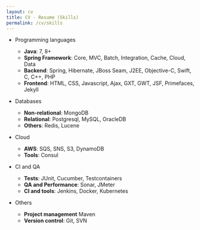 ```yaml
---
layout: cv
title: CV - Resume (Skills)
permalink: /cv/skills
---
```


* Programming languages
	* **Java**: 7, 8+
	* **Spring Framework**: Core, MVC, Batch, Integration, Cache, Cloud, Data
	* **Backend**: Spring, Hibernate, JBoss Seam, J2EE, Objective-C, Swift, C, C++, PHP
	* **Frontend**: HTML, CSS, Javascript, Ajax, GXT, GWT, JSF, Primefaces, Jekyll

* Databases
	* **Non-relational**: MongoDB
	* **Relational**: Postgresql, MySQL, OracleDB
	* **Others**: Redis, Lucene

* Cloud
	* **AWS**: SQS, SNS, S3, DynamoDB
	* **Tools**: Consul

* CI and QA
	* **Tests**: JUnit, Cucumber, Testcontainers
	* **QA and Performance**: Sonar, JMeter
	* **CI and tools**: Jenkins, Docker, Kubernetes
	
* Others
	* **Project management** Maven
	* **Version control**: Git, SVN

